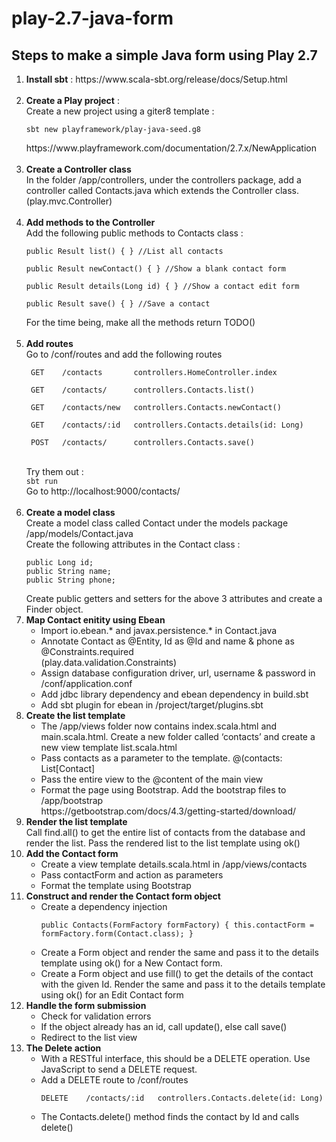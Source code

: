 # play-2.7-java-form

## Steps to make a simple Java form using Play 2.7

<ol>
  <li><strong>Install sbt</strong> : https://www.scala-sbt.org/release/docs/Setup.html</li><br  />
  <li><strong>Create a Play project</strong> : <br />
    Create a new project using a giter8 template : <br />
    <pre><code>sbt new playframework/play-java-seed.g8</code></pre>
    https://www.playframework.com/documentation/2.7.x/NewApplication</li> <br  />
  <li><strong>Create a Controller class</strong><br />
    In the folder /app/controllers, under the controllers package, add a controller called Contacts.java which extends the Controller class. (play.mvc.Controller)
  </li><br  />
  <li><strong>Add methods to the Controller</strong><br />
    Add the following public methods to Contacts class : 
      <pre><code>public Result list() { } //List all contacts <br />
public Result newContact() { } //Show a blank contact form <br />
public Result details(Long id) { } //Show a contact edit form <br />
public Result save() { } //Save a contact</code></pre>
      For the time being, make all the methods return TODO()
  </li><br  />
  <li><strong>Add routes</strong><br />
    Go to /conf/routes and add the following routes<br />
      <pre><code> GET    /contacts       controllers.HomeController.index</br />
 GET    /contacts/      controllers.Contacts.list()<br />
 GET    /contacts/new   controllers.Contacts.newContact()<br />
 GET    /contacts/:id   controllers.Contacts.details(id: Long)<br />
 POST   /contacts/      controllers.Contacts.save()</code></pre><br  />
    Try them out : <br />
    <code>sbt run</code><br />
    Go to http://localhost:9000/contacts/
  </li><br />
  <li><strong>Create a model class</strong><br />
    Create a model class called Contact under the models package<br />
    /app/models/Contact.java <br />
    Create the following attributes in the Contact class : <br />
    <pre><code>public Long id;
public String name;
public String phone;</code></pre>
    Create public getters and setters for the above 3 attributes and create a Finder object.
  </li>
  <li><strong>Map Contact enitity using Ebean</strong><br />
  <ul>
    <li>Import io.ebean.* and javax.persistence.* in Contact.java</li>
    <li>Annotate Contact as @Entity, Id as @Id and name & phone as @Constraints.required <br /> (play.data.validation.Constraints)</li>
    <li>Assign database configuration driver, url, username & password in /conf/application.conf
    </li>
    <li>Add jdbc library dependency and ebean dependency in build.sbt</li>
    <li>Add sbt plugin for ebean in /project/target/plugins.sbt</li>
  </ul>
  </li>
  <li><strong>Create the list template</strong><br />
  <ul>
    <li>The /app/views folder now contains index.scala.html and main.scala.html. Create a new folder called ‘contacts’ and create a new view template list.scala.html</li>
    <li>Pass contacts as a parameter to the template. @(contacts: List[Contact]</li>
    <li>Pass the entire view to the @content of the main view</li>
    <li>Format the page using Bootstrap. Add the bootstrap files to /app/bootstrap<br  />https://getbootstrap.com/docs/4.3/getting-started/download/</li>
  </ul>
  </li>
  <li><strong>Render the list template</strong><br />
  Call find.all() to get the entire list of contacts from the database and render the list. Pass the rendered list to the list template using ok()
  </li>
  <li><strong>Add the Contact form </strong><br />
  <ul>
    <li>Create a view template details.scala.html in /app/views/contacts</li>
    <li>Pass contactForm and action as parameters</li>
    <li>Format the template using Bootstrap</li>
  </ul>
 </li>
 <li><strong>Construct and render the Contact form object</strong><br />
  <ul>
    <li>Create a dependency injection<br />
    <pre><code>public Contacts(FormFactory formFactory) { this.contactForm = formFactory.form(Contact.class); }</code></pre></li>
    <li>Create a Form<Contact> object and render the same and pass it to the details template using ok() for a New Contact form. </li>
    <li>Create a Form<Contact> object and use fill() to get the details of the contact with the given Id. Render the same and pass it to the details template using ok() for an Edit Contact form</li>
  </ul>
 </li>
 <li><strong>Handle the form submission</strong><br />
  <ul>
    <li>Check for validation errors</li>
    <li>If the object already has an id, call update(), else call save()</li>
    <li>Redirect to the list view</li>
  </ul>
 </li>
 <li><strong>The Delete action</strong><br />
  <ul>
    <li>With a RESTful interface, this should be a DELETE operation. Use JavaScript to send a DELETE request.</li>
    <li>Add a DELETE route to /conf/routes<br />
      <pre><code>DELETE    /contacts/:id   controllers.Contacts.delete(id: Long)</code></pre></li>
    <li>The Contacts.delete() method finds the contact by Id and calls delete()</li>
  </ul>
 </li>
 
  
 
  
  
